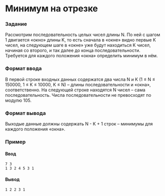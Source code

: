 # Минимум на отрезке
### Задание
Рассмотрим последовательность целых чисел длины N. По ней с шагом 1 двигается «окно» длины K, то есть сначала в «окне» 
видно первые K чисел, на следующем шаге в «окне» уже будут находиться K чисел, начиная со второго, и так далее до конца 
последовательности. Требуется для каждого положения «окна» определить минимум в нём.

### Формат ввода
В первой строке входных данных содержатся два числа N и K (1 ≤ N ≤ 150000, 1 ≤ K ≤ 10000, K ≤ N) – длины последовательности и «окна», соответственно. На следующей строке находятся N чисел – сама последовательность. Числа последовательности не превосходят по модулю 105.

### Формат вывода
Выходые данные должны содержать N - K + 1 строк – минимумы для каждого положения «окна».

### Пример
#### Ввод
```
7 3
1 3 2 4 5 3 1
```
#### Вывод
```
1 2 2 3 1
```